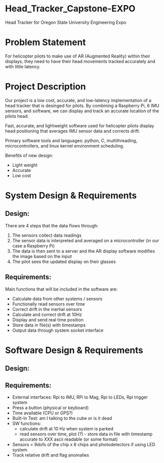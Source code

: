 # Head_Tracker_Capstone-EXPO
Head Tracker for Oregon State University Engineering Expo


# Problem Statement 

For helicopter pilots to make use of AR (Augmented Reality) within their displays, they need to have their head movements tracked accurately and with little latency.

# Project Description 

Our project is a low cost, accurate, and low-latency implementation of a head tracker that is desinged for pilots. By combining a Raspberry Pi, 6 IMU sensors, and software, we can display and track an accurate location of the pilots head. 

Fast, accurate, and lightweight software used for helicopter pilots display head positioning that averages IMU sensor data and corrects drift. 

Primary software tools and languages: python, C, multithreading, microcontrollers, and linux kernel environment scheduling. 

Benefits of new design: 
* Light weight
* Accurate
* Low cost 

# System Design & Requirements 

Design: 
- 
There are 4 steps that the data flows through: 
1. The sensors collect data readings 
2. The sensor data is interpreted and averaged on a microcontroller (in our case a Raspberry Pi) 
3. The data is then sent to a server and the AR display software modifies the image based on the input
4. The pilot sees the updated display on their glasses 

Requirements: 
- 
Main functions that will be included in the software are: 
- Calculate data from other systems / sensors 
- Functionally read sensors over time
- Correct drift in the inertial sensors
- Calculate and correct drift at 10Hz
- Display and send real time position
- Store data in file(s) with timestamps
- Output data through system socket interface



# Software Design & Requirements

Design: 
- 



Requirements: 
-
- External interfaces: Rpi to IMU, RPi to Mag, Rpi to LEDs, Rpi trigger system
- Press a button (physical or keyboard)
- Time available (CPU or GPS?)
- Built-In Test: am I talking to the cube or is it dead
- SW functions: 
    - calculate drift at 10 Hz when system is parked
    - read sensors over time, plot (?) - store data in file with timestamp accurate to XXX ascii readable (or some format)
- Sensors = 9dofs of the chip x 6 chips and photodetectors if using LED system
- Track relative drift and flag anomalies



